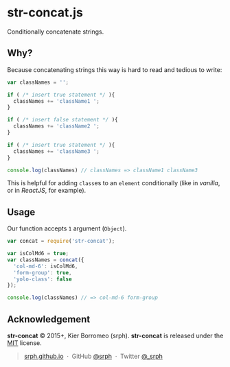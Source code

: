 # str-concat.js


Conditionally concatenate strings.

## Why?

Because concatenating strings this way is hard to read and tedious to write:

```js
var classNames = '';

if ( /* insert true statement */ ){
  classNames += 'className1 ';
}

if ( /* insert false statement */ ){
  classNames += 'className2 ';
}

if ( /* insert true statement */ ){
  classNames += 'className3 ';
}

console.log(classNames) // classNames => className1 className3
```

This is helpful for adding `class`es to an `element` conditionally (like in *vanilla*, or in *ReactJS*, for example).

## Usage

Our function accepts `1` argument (`Object`).

```js
var concat = require('str-concat');

var isColMd6 = true;
var classNames = concat({
  'col-md-6': isColMd6,
  'form-group': true,
  'yolo-class': false
});

console.log(classNames) // => col-md-6 form-group
```

## Acknowledgement

**str-concat** © 2015+, Kier Borromeo (srph). **str-concat** is released under the [MIT](mit-license.org) license.

> [srph.github.io](http://srph.github.io) &nbsp;&middot;&nbsp;
> GitHub [@srph](https://github.com/srph) &nbsp;&middot;&nbsp;
> Twitter [@_srph](https://twitter.com/_srph)
